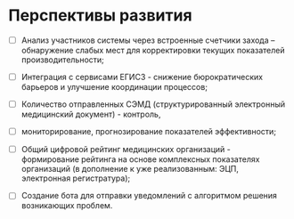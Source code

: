 




<h1>Перспективы развития </h1>


- [ ] Анализ участников системы через встроенные счетчики захода – обнаружение слабых мест для корректировки текущих показателей производительности;
- [ ] Интеграция с сервисами ЕГИСЗ  - снижение бюрократических барьеров и улучшение координации процессов;
- [ ] Количество отправленных СЭМД (структурированный электронный медицинский документ)  - контроль,
- [ ] мониторирование, прогнозирование показателей эффективности;  
- [ ] Общий  цифровой рейтинг медицинских организаций -  формирование рейтинга на основе комплексных показателях организаций (в дополнение к уже реализованным: ЭЦП, электронная регистратура);
- [ ] Cоздание бота для отправки уведомлений с алгоритмом решения возникающих проблем.





